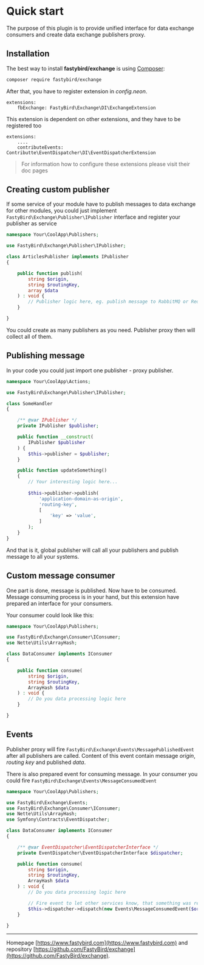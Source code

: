 # Quick start

The purpose of this plugin is to provide unified interface for data exchange consumers and create data exchange publishers proxy.

## Installation

The best way to install **fastybird/exchange** is using [Composer](http://getcomposer.org/):

```sh
composer require fastybird/exchange
```

After that, you have to register extension in *config.neon*.

```neon
extensions:
    fbExchange: FastyBird\Exchange\DI\ExchangeExtension
```

This extension is dependent on other extensions, and they have to be registered too

```neon
extensions:
    ....
    contributeEvents: Contributte\EventDispatcher\DI\EventDispatcherExtension
```

> For information how to configure these extensions please visit their doc pages

## Creating custom publisher

If some service of your module have to publish messages to data exchange for other modules, you could just implement `FastyBird\Exchange\Publisher\IPublisher` interface and register your publisher as service

```php
namespace Your\CoolApp\Publishers;

use FastyBird\Exchange\Publisher\IPublisher;

class ArticlesPublisher implements IPublisher
{

    public function publish(
        string $origin,
        string $routingKey,
        array $data
    ) : void {
        // Publisher logic here, eg. publish message to RabbitMQ or Redis etc. 
    }

}
```

You could create as many publishers as you need. Publisher proxy then will collect all of them. 

## Publishing message

In your code you could just import one publisher - proxy publisher.

```php
namespace Your\CoolApp\Actions;

use FastyBird\Exchange\Publisher\IPublisher;

class SomeHandler
{

    /** @var IPublisher */
    private IPublisher $publisher;

    public function __construct(
        IPublisher $publisher
    ) {
        $this->publisher = $publisher;
    }

    public function updateSomething()
    {
        // Your interesting logic here...
        
        $this->publisher->publish(
            'application-domain-as-origin',
            'routing-key',
            [
                'key' => 'value',
            ]
        );
    }
}
```

And that is it, global publisher will call all your publishers and publish message to all your systems.

## Custom message consumer

One part is done, message is published. Now have to be consumed. Message consuming process is in your hand, but this extension have prepared an interface for your consumers.

Your consumer could look like this:

```php
namespace Your\CoolApp\Publishers;

use FastyBird\Exchange\Consumer\IConsumer;
use Nette\Utils\ArrayHash;

class DataConsumer implements IConsumer
{

    public function consume(
        string $origin,
        string $routingKey,
        ArrayHash $data
    ) : void {
        // Do you data processing logic here 
    }

}
```

## Events

Publisher proxy will fire `FastyBird\Exchange\Events\MessagePublishedEvent` after all publishers are called. Content of this event contain message *origin*, *routing key* and published *data*.

There is also prepared event for consuming message. In your consumer you could fire `FastyBird\Exchange\Events\MessageConsumedEvent`

```php
namespace Your\CoolApp\Publishers;

use FastyBird\Exchange\Events;
use FastyBird\Exchange\Consumer\IConsumer;
use Nette\Utils\ArrayHash;
use Symfony\Contracts\EventDispatcher;

class DataConsumer implements IConsumer
{

    /** @var EventDispatcher\EventDispatcherInterface */
    private EventDispatcher\EventDispatcherInterface $dispatcher;

    public function consume(
        string $origin,
        string $routingKey,
        ArrayHash $data
    ) : void {
        // Do you data processing logic here

        // Fire event to let other services know, that something was received
        $this->dispatcher->dispatch(new Events\MessageConsumedEvent($origin, $routingKey, $data)); 
    }

}
```

***
Homepage [https://www.fastybird.com](https://www.fastybird.com) and repository [https://github.com/FastyBird/exchange](https://github.com/FastyBird/exchange).
